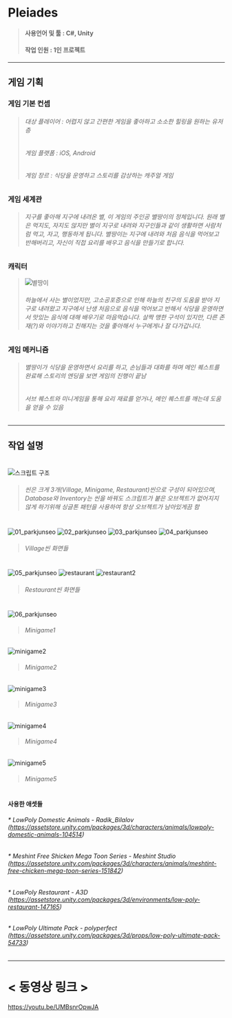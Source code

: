 # Pleiades
> #### 사용언어 및 툴 : C#, Unity
> #### 작업 인원 : 1인 프로젝트

--------
## 게임 기획
### 게임 기본 컨셉
> ###### 대상 플레이어 : 어렵지 않고 간편한 게임을 좋아하고 소소한 힐링을 원하는 유저층
> ###### 게임 플랫폼 : iOS, Android
> ###### 게임 장르 : 식당을 운영하고 스토리를 감상하는 캐주얼 게임

### 게임 세계관
> ###### 지구를 좋아해 지구에 내려온 별, 이 게임의 주인공 별땅이의 정체입니다. 원래 별은 먹지도, 자지도 않지만 별이 지구로 내려와 지구인들과 같이 생활하면 사람처럼 먹고, 자고, 행동하게 됩니다. 별땅이는 지구에 내려와 처음 음식을 먹어보고 반해버리고, 자신이 직접 요리를 배우고 음식을 만들기로 합니다.

### 캐릭터
> ![별땅이](https://user-images.githubusercontent.com/75113789/101164123-0868e680-3678-11eb-8e91-a587d40d0d83.png)
> ###### 하늘에서 사는 별이었지만, 고소공포증으로 인해 하늘의 친구의 도움을 받아 지구로 내려왔고 지구에서 난생 처음으로 음식을 먹어보고 반해서 식당을 운영하면서 맛있는 음식에 대해 배우기로 마음먹습니다. 살짝 맹한 구석이 있지만, 다른 존재(?)와 이야기하고 친해지는 것을 좋아해서 누구에게나 잘 다가갑니다.

### 게임 메커니즘
> ###### 별땅이가 식당을 운영하면서 요리를 하고, 손님들과 대화를 하며 메인 퀘스트를 완료해 스토리의 엔딩을 보면 게임의 진행이 끝남
> ###### 서브 퀘스트와 미니게임을 통해 요리 재료를 얻거나, 메인 퀘스트를 깨는데 도움을 얻을 수 있음


-------
## 작업 설명
#
![스크립트 구조](https://user-images.githubusercontent.com/75113789/101277327-fe212680-37f6-11eb-9452-2393ae793a78.PNG)
> ###### 씬은 크게 3개(Village, Minigame, Restaurant)씬으로 구성이 되어있으며, Database와 Inventory는 씬을 바꿔도 스크립트가 붙은 오브젝트가 없어지지 않게 하기위해 싱글톤 패턴을 사용하여 항상 오브젝트가 남아있게끔 함

#
![01_parkjunseo](https://user-images.githubusercontent.com/75113789/101164574-8d540000-3678-11eb-9453-d4d1fe8fcaae.png)
![02_parkjunseo](https://user-images.githubusercontent.com/75113789/101164577-8f1dc380-3678-11eb-808c-a94147d31d51.PNG)
![03_parkjunseo](https://user-images.githubusercontent.com/75113789/101164579-8f1dc380-3678-11eb-84bd-ec63756524e0.PNG)
![04_parkjunseo](https://user-images.githubusercontent.com/75113789/101164580-8fb65a00-3678-11eb-94d6-2fe6bb56bf10.PNG)
> ###### Village씬 화면들

#
![05_parkjunseo](https://user-images.githubusercontent.com/75113789/101164581-904ef080-3678-11eb-84e9-f408485d2e42.PNG)
![restaurant](https://user-images.githubusercontent.com/75113789/101278207-4fccaf80-37fd-11eb-8221-8c2fffeff745.PNG)
![restaurant2](https://user-images.githubusercontent.com/75113789/101278208-50fddc80-37fd-11eb-953c-0e110e278487.PNG)
> ###### Restaurant씬 화면들

#
![06_parkjunseo](https://user-images.githubusercontent.com/75113789/101164583-904ef080-3678-11eb-866c-cb89a1c44b36.PNG)
> ###### Minigame1
![minigame2](https://user-images.githubusercontent.com/75113789/101278334-f9ac3c00-37fd-11eb-9043-bdfa6b282069.PNG)
> ###### Minigame2
![minigame3](https://user-images.githubusercontent.com/75113789/101278336-fadd6900-37fd-11eb-8cf8-23d77db0ccad.PNG)
> ###### Minigame3
![minigame4](https://user-images.githubusercontent.com/75113789/101278337-fb75ff80-37fd-11eb-9090-03eed7db4282.PNG)
> ###### Minigame4
![minigame5](https://user-images.githubusercontent.com/75113789/101278338-fc0e9600-37fd-11eb-9b2b-2134780ae99e.PNG)
> ###### Minigame5

#
#### 사용한 애셋들
###### * LowPoly Domestic Animals - Radik_Bilalov (https://assetstore.unity.com/packages/3d/characters/animals/lowpoly-domestic-animals-104514)
###### * Meshint Free Shicken Mega Toon Series - Meshint Studio (https://assetstore.unity.com/packages/3d/characters/animals/meshtint-free-chicken-mega-toon-series-151842)
###### * LowPoly Restaurant - A3D (https://assetstore.unity.com/packages/3d/environments/low-poly-restaurant-147165)
###### * LowPoly Ultimate Pack - polyperfect (https://assetstore.unity.com/packages/3d/props/low-poly-ultimate-pack-54733)

------
# < 동영상 링크 >
https://youtu.be/UMBsnrOpwJA

